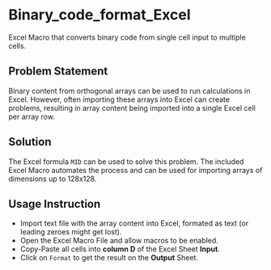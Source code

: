 # Binary_code_format_Excel
Excel Macro that converts binary code from single cell input to multiple cells.

## Problem Statement
Binary content from orthogonal arrays can be used to run calculations in Excel. However, often importing these arrays 
into Excel can create problems, resulting in array content being imported into a single Excel cell per array row.

## Solution
The Excel formula `MID` can be used to solve this problem. The included Excel Macro automates the process and can be 
used for importing arrays of dimensions up to 128x128.

## Usage Instruction
- Import text file with the array content into Excel, formated as text (or leading zeroes might get lost).
- Open the Excel Macro File and allow macros to be enabled.
- Copy-Paste all cells into **column D** of the Excel Sheet **Input**.
- Click on `Format` to get the result on the **Output** Sheet.
